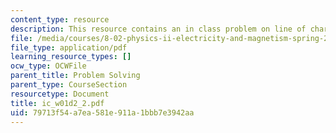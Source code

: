```yaml
---
content_type: resource
description: This resource contains an in class problem on line of charge.
file: /media/courses/8-02-physics-ii-electricity-and-magnetism-spring-2007/79713f54a7ea581e911a1bbb7e3942aa_ic_w01d2_2.pdf
file_type: application/pdf
learning_resource_types: []
ocw_type: OCWFile
parent_title: Problem Solving
parent_type: CourseSection
resourcetype: Document
title: ic_w01d2_2.pdf
uid: 79713f54-a7ea-581e-911a-1bbb7e3942aa
---
```

